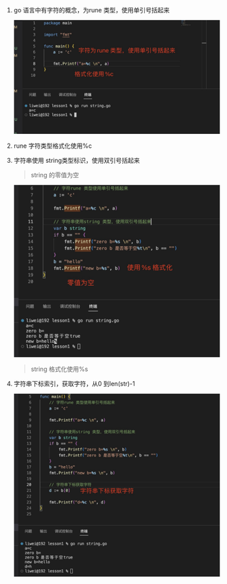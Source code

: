 1. go 语言中有字符的概念，为rune 类型，使用单引号括起来

   ![image](../../assets/24.jpg)

2. rune 字符类型格式化使用%c

3. 字符串使用 string类型标识，使用双引号括起来

   > string 的零值为空

   ![image](../../assets/25.jpg)

   > string 格式化使用%s

4. 字符串下标索引，获取字符，从0 到len(str)-1

   ![image](../../assets/26.jpg)